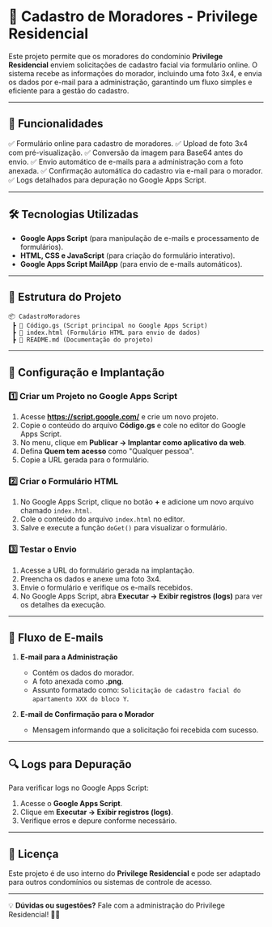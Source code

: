 # 📌 Cadastro de Moradores - Privilege Residencial

Este projeto permite que os moradores do condomínio **Privilege Residencial** enviem solicitações de cadastro facial via formulário online. O sistema recebe as informações do morador, incluindo uma foto 3x4, e envia os dados por e-mail para a administração, garantindo um fluxo simples e eficiente para a gestão do cadastro.

---

## 🚀 Funcionalidades

✅ Formulário online para cadastro de moradores.
✅ Upload de foto 3x4 com pré-visualização.
✅ Conversão da imagem para Base64 antes do envio.
✅ Envio automático de e-mails para a administração com a foto anexada.
✅ Confirmação automática do cadastro via e-mail para o morador.
✅ Logs detalhados para depuração no Google Apps Script.

---

## 🛠️ Tecnologias Utilizadas

- **Google Apps Script** (para manipulação de e-mails e processamento de formulários).
- **HTML, CSS e JavaScript** (para criação do formulário interativo).
- **Google Apps Script MailApp** (para envio de e-mails automáticos).

---

## 📂 Estrutura do Projeto

```
📦 CadastroMoradores
 ┣ 📜 Código.gs (Script principal no Google Apps Script)
 ┣ 📜 index.html (Formulário HTML para envio de dados)
 ┣ 📜 README.md (Documentação do projeto)
```

---

## 🔧 Configuração e Implantação

### **1️⃣ Criar um Projeto no Google Apps Script**
1. Acesse **https://script.google.com/** e crie um novo projeto.
2. Copie o conteúdo do arquivo **Código.gs** e cole no editor do Google Apps Script.
3. No menu, clique em **Publicar → Implantar como aplicativo da web**.
4. Defina **Quem tem acesso** como "Qualquer pessoa".
5. Copie a URL gerada para o formulário.

### **2️⃣ Criar o Formulário HTML**
1. No Google Apps Script, clique no botão **+** e adicione um novo arquivo chamado `index.html`.
2. Cole o conteúdo do arquivo `index.html` no editor.
3. Salve e execute a função `doGet()` para visualizar o formulário.

### **3️⃣ Testar o Envio**
1. Acesse a URL do formulário gerada na implantação.
2. Preencha os dados e anexe uma foto 3x4.
3. Envie o formulário e verifique os e-mails recebidos.
4. No Google Apps Script, abra **Executar → Exibir registros (logs)** para ver os detalhes da execução.

---

## 📩 Fluxo de E-mails

1. **E-mail para a Administração**
   - Contém os dados do morador.
   - A foto anexada como **.png**.
   - Assunto formatado como: `Solicitação de cadastro facial do apartamento XXX do bloco Y`.

2. **E-mail de Confirmação para o Morador**
   - Mensagem informando que a solicitação foi recebida com sucesso.

---

## 🔍 Logs para Depuração

Para verificar logs no Google Apps Script:
1. Acesse o **Google Apps Script**.
2. Clique em **Executar → Exibir registros (logs)**.
3. Verifique erros e depure conforme necessário.

---

## 📝 Licença

Este projeto é de uso interno do **Privilege Residencial** e pode ser adaptado para outros condomínios ou sistemas de controle de acesso.

---

💡 **Dúvidas ou sugestões?** Fale com a administração do Privilege Residencial! 🏢📩

